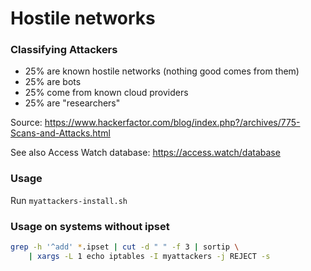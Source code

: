 # Hostile networks

### Classifying Attackers

- 25% are known hostile networks (nothing good comes from them)
- 25% are bots
- 25% come from known cloud providers
- 25% are "researchers"

Source: https://www.hackerfactor.com/blog/index.php?/archives/775-Scans-and-Attacks.html

See also Access Watch database: https://access.watch/database

### Usage

Run `myattackers-install.sh`

### Usage on systems without ipset

```bash
grep -h '^add' *.ipset | cut -d " " -f 3 | sortip \
    | xargs -L 1 echo iptables -I myattackers -j REJECT -s
```
